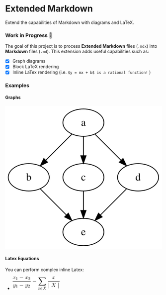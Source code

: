 # Extended Markdown
Extend the capabilities of Markdown with diagrams and LaTeX.

### Work in Progress :wrench:

The goal of this project is to process **Extended Markdown** files (`.mdx`) into **Markdown** files (`.md`). This extension adds useful capabilities such as:
- [x] Graph diagrams
- [x] Block LaTeX rendering
- [x] Inline LaTex rendering (i.e. `$y = mx + b$ is a rational function!` )

### Examples

#### Graphs


![graph-5d776e8c-2e42-4a86-88b5-f9b499302655](data/README/graph-5d776e8c-2e42-4a86-88b5-f9b499302655.svg)

#### Latex Equations

You can perform complex inline Latex:
- ![latex-5efccbf0-ec43-45e5-97a4-6ea160dc24e9](data/README/latex-5efccbf0-ec43-45e5-97a4-6ea160dc24e9.png)
